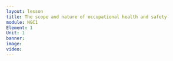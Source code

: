 ```yaml
---
layout: lesson
title: The scope and nature of occupational health and safety
module: NGC1
Element: 1
Unit: 1
banner:
image:
video:
---
```


